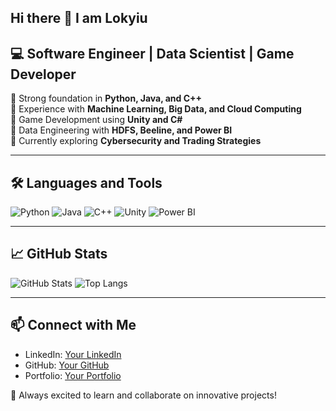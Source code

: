 ## Hi there 👋 I am Lokyiu

<!--
**MYOILY/MYOILY** is a ✨ _special_ ✨ repository because its `README.md` (this file) appears on your GitHub profile.

Here are some ideas to get you started:

- 🔭 I’m currently working on ...
- 🌱 I’m currently learning ...
- 👯 I’m looking to collaborate on ...
- 🤔 I’m looking for help with ...
- 💬 Ask me about ...
- 📫 How to reach me: ...
- 😄 Pronouns: ...
- ⚡ Fun fact: ...
-->

## 💻 Software Engineer | Data Scientist | Game Developer

🔹 Strong foundation in **Python, Java, and C++**  
🔹 Experience with **Machine Learning, Big Data, and Cloud Computing**  
🔹 Game Development using **Unity and C#**  
🔹 Data Engineering with **HDFS, Beeline, and Power BI**  
🔹 Currently exploring **Cybersecurity and Trading Strategies**  

---

## 🛠️ Languages and Tools

![Python](https://img.shields.io/badge/Python-3776AB?style=for-the-badge&logo=python&logoColor=white)
![Java](https://img.shields.io/badge/Java-ED8B00?style=for-the-badge&logo=java&logoColor=white)
![C++](https://img.shields.io/badge/C++-00599C?style=for-the-badge&logo=c%2B%2B&logoColor=white)
![Unity](https://img.shields.io/badge/Unity-000000?style=for-the-badge&logo=unity&logoColor=white)
![Power BI](https://img.shields.io/badge/Power_BI-F2C811?style=for-the-badge&logo=powerbi&logoColor=black)

---

## 📈 GitHub Stats

![GitHub Stats](https://github-readme-stats.vercel.app/api?username=your-github-username&show_icons=true&theme=radical)
![Top Langs](https://github-readme-stats.vercel.app/api/top-langs/?username=your-github-username&layout=compact&theme=radical)

---

## 📫 Connect with Me

- LinkedIn: [Your LinkedIn](https://www.linkedin.com/in/your-profile)
- GitHub: [Your GitHub](https://github.com/your-github-username)
- Portfolio: [Your Portfolio](https://your-portfolio-link.com)

🚀 Always excited to learn and collaborate on innovative projects!

